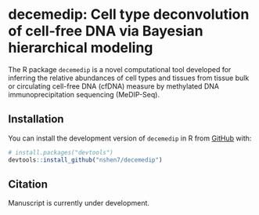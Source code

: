 # decemedip: Cell type deconvolution of cell‑free DNA via Bayesian hierarchical modeling

The R package `decemedip` is a novel computational tool developed for inferring the relative abundances of cell types and tissues from tissue bulk or circulating cell-free DNA (cfDNA) measure by methylated DNA immunoprecipitation sequencing (MeDIP-Seq). 

## Installation

You can install the development version of `decemedip` in R from
[GitHub](https://github.com/) with:

``` r
# install.packages("devtools")
devtools::install_github("nshen7/decemedip")
```
## Citation

Manuscript is currently under development.
